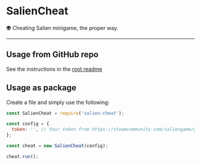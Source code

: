 # SalienCheat

👽 Cheating Salien minigame, the proper way.

---

## Usage from GitHub repo

See the instructions in the [root readme](https://github.com/SteamDatabase/SalienCheat)

## Usage as package

Create a file and simply use the following:

```js
const SalienCheat = require('salien-cheat');

const config = {
  token: '', // Your token from https://steamcommunity.com/saliengame/gettoken
};

const cheat = new SalienCheat(config);

cheat.run();
```
